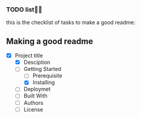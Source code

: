 ### TODO list🐕‍🦺
this is the checklist of tasks to make a good readme:

## Making a good readme
- [x] Project title
    - [x] Desciption
    - [ ] Getting Started
        - [ ] Prerequisite
        - [x] Installing
    - [ ] Deploymet
    - [ ] Built With
    - [ ] Authors
    - [ ] License